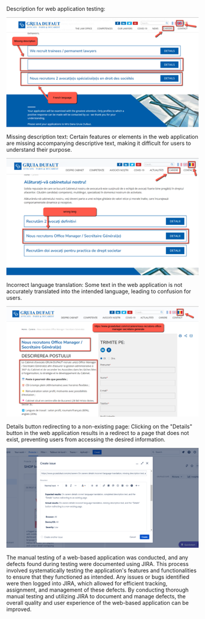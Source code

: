 Description for web application testing:

![alt text](https://raw.githubusercontent.com/gabrieldalanyi/QA-Manual-Test-gruiadufaut.com-2023/main/1.png)

Missing description text: Certain features or elements in the web application are missing accompanying descriptive text, making it difficult for users to understand their purpose.

![alt text](https://raw.githubusercontent.com/gabrieldalanyi/QA-Manual-Test-gruiadufaut.com-2023/main/2.png)

Incorrect language translation: Some text in the web application is not accurately translated into the intended language, leading to confusion for users.

![alt text](https://raw.githubusercontent.com/gabrieldalanyi/QA-Manual-Test-gruiadufaut.com-2023/main/3.png)

Details button redirecting to a non-existing page: Clicking on the "Details" button in the web application results in a redirect to a page that does not exist, preventing users from accessing the desired information.

![alt text](https://raw.githubusercontent.com/gabrieldalanyi/QA-Manual-Test-gruiadufaut.com-2023/main/4.png)

The manual testing of a web-based application was conducted, and any defects found during testing were documented using JIRA. This process involved systematically testing the application's features and functionalities to ensure that they functioned as intended. Any issues or bugs identified were then logged into JIRA, which allowed for efficient tracking, assignment, and management of these defects. By conducting thorough manual testing and utilizing JIRA to document and manage defects, the overall quality and user experience of the web-based application can be improved.




